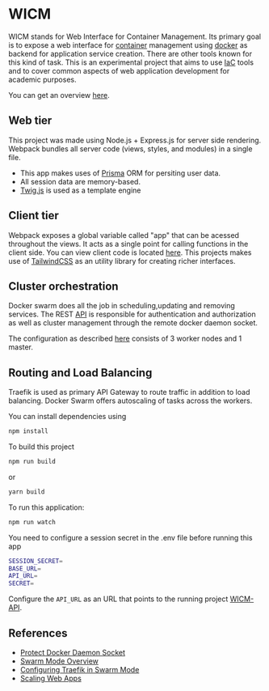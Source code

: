 # WICM

WICM stands for Web Interface for Container Management. Its primary goal is to expose a web interface for [container](https://cloud.google.com/learn/what-are-containers) management using [docker](https://docs.docker.com/get-started/overview/) as backend for application service creation.
There are other tools known for this kind of task. This is an experimental project that aims to use [IaC](https://www.redhat.com/en/topics/automation/what-is-infrastructure-as-code-iac) tools and to cover common aspects of web application development for academic purposes.

You can get an overview [here](./docs/Web%20Interface%20for%20Container%20Management%20-%20Release%203.pdf).

## Web tier

This project was made using Node.js + Express.js for server side rendering. Webpack bundles all server code (views, styles, and modules) in a single file.

- This app makes uses of [Prisma](https://github.com/prisma/prisma) ORM for persiting user data.
- All session data are memory-based.
- [Twig.js](https://github.com/twigjs/twig.js/) is used as a template engine

## Client tier

Webpack exposes a global variable called "app" that can be acessed throughout the views. It acts as a single point for calling functions in the client side.
You can view client code is located [here](./src/client/). This projects makes use of [TailwindCSS](https://github.com/tailwindlabs/tailwindcss) as an utility library for creating richer interfaces.

## Cluster orchestration

Docker swarm does all the job in scheduling,updating and removing services. The REST [API](https://github.com/rmvs/wicm-api) is responsible for authentication and authorization as well as cluster management through the remote docker daemon socket.

The configuration as described [here](./docs/Web%20Interface%20for%20Container%20Management%20-%20Release%203.pdf) consists of 3 worker nodes and 1 master.

## Routing and Load Balancing

Traefik is used as primary API Gateway to route traffic in addition to load balancing. Docker Swarm offers autoscaling of tasks across the workers.

You can install dependencies using

```sh
npm install
```

To build this project

```sh
npm run build
```

or

```sh
yarn build
```

To run this application:

```sh
npm run watch
```

You need to configure a session secret in the .env file before running this app

```sh
SESSION_SECRET=
BASE_URL=
API_URL=
SECRET=
```

Configure the ```API_URL``` as an URL that points to the running project [WICM-API](https://github.com/rmvs/wicm-api).

## References

- [Protect Docker Daemon Socket](https://docs.docker.com/engine/security/protect-access/)
- [Swarm Mode Overview](https://docs.docker.com/engine/swarm/)
- [Configuring Traefik in Swarm Mode](https://doc.traefik.io/traefik/v1.7/user-guide/swarm-mode/)
- [Scaling Web Apps](https://bytebytego.com/courses/system-design-interview/scale-from-zero-to-millions-of-users)
